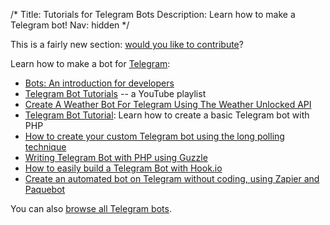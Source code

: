 /*
Title: Tutorials for Telegram Bots
Description: Learn how to make a Telegram bot!
Nav: hidden
*/

<div class="note">
  This is a fairly new section: <a href="https://github.com/botwiki/botwiki.org">would you like to contribute</a>?
</div>

Learn how to make a bot for [Telegram](https://telegram.org/):

- [Bots: An introduction for developers](https://core.telegram.org/bots)
- [Telegram Bot Tutorials](https://www.youtube.com/playlist?list=PLZI3P0VZBj6Hilx7Z-m1jMub2wZwxP5dO) -- a YouTube playlist
- [Create A Weather Bot For Telegram Using The Weather Unlocked API](http://www.3scale.net/2016/02/create-a-weather-bot-for-telegram/?utm_campaign=twitter&utm_source=twitter&utm_medium=social)
- [Telegram Bot Tutorial](http://robot.onscreengroup.com/telegram-bot-tutorial/): Learn how to create a basic Telegram bot with PHP
- [How to create your custom Telegram bot using the long polling technique](https://unnikked.ga/how-to-create-your-custom-telegram-bot-using-the-long-polling-technique/?utm_source=twitter&utm_medium=tweet&utm_campaign=unnikked)
- [Writing Telegram Bot with PHP using Guzzle](http://www.maastaar.net/php/telegram%20bot/2016/01/16/writing-telegram-bot-with-php-using-guzzle/)
- [How to easily build a Telegram Bot with Hook.io](https://unnikked.ga/build-telegram-bot-hook-io)
- [Create an automated bot on Telegram without coding, using Zapier and Paquebot](https://medium.com/chatfuel-blog/how-to-create-an-automated-bot-on-telegram-without-coding-using-zapier-and-paquebot-5a635a3b867b#.qv5t0my0q)

You can also [browse all Telegram bots](/tag/telegrambot).